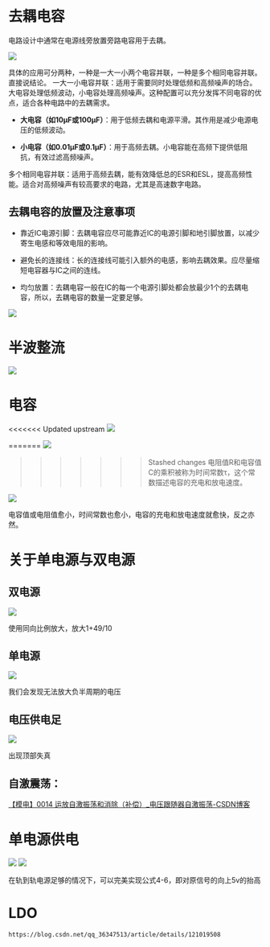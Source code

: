 # 去耦电容

电路设计中通常在电源线旁放置旁路电容用于去耦。

![](/picture/11/旁路电容.png)

具体的应用可分两种，一种是一大一小两个电容并联，一种是多个相同电容并联。直接说结论。
一大一小电容并联：适用于需要同时处理低频和高频噪声的场合。大电容处理低频波动，小电容处理高频噪声。这种配置可以充分发挥不同电容的优点，适合各种电路中的去耦需求。

* **大电容（如10µF或100µF）**：用于低频去耦和电源平滑。其作用是减少电源电压的低频波动。

* **小电容（如0.01µF或0.1µF）**：用于高频去耦。小电容能在高频下提供低阻抗，有效过滤高频噪声。

多个相同电容并联：适用于高频去耦，能有效降低总的ESR和ESL，提高高频性能。适合对高频噪声有较高要求的电路，尤其是高速数字电路。
## 去耦电容的放置及注意事项
* 靠近IC电源引脚：去耦电容应尽可能靠近IC的电源引脚和地引脚放置，以减少寄生电感和等效电阻的影响。

* 避免长的连接线：长的连接线可能引入额外的电感，影响去耦效果。应尽量缩短电容器与IC之间的连线。

* 均匀放置：去耦电容一般在IC的每一个电源引脚处都会放最少1个的去耦电容，所以，去耦电容的数量一定要足够。

![](/picture/11/去耦电容.png)

# 半波整流

![](/picture/11/半波整流.png)

# 电容

<<<<<<< Updated upstream
![](/picture\电容.png)

=======
![](/picture/11/电容.png)
>>>>>>> Stashed changes
电阻值R和电容值C的乘积被称为时间常数τ，这个常数描述电容的充电和放电速度。

![](/picture/11/img.png)

电容值或电阻值愈小，时间常数也愈小，电容的充电和放电速度就愈快，反之亦然。

# 关于单电源与双电源
## 双电源
![](/picture/11/img_1.png)

使用同向比例放大，放大1+49/10
## 单电源
![](/picture/11/img_2.png)

我们会发现无法放大负半周期的电压

## 电压供电足
![](/picture/11/img_3.png)

出现顶部失真

## **自激震荡：**
[【模电】0014 运放自激振荡和消除（补偿）_电压跟随器自激振荡-CSDN博客](https://blog.csdn.net/little_grapes/article/details/120644025)

# 单电源供电
![](/picture/11/img_4.png)
![](/picture/11/img_5.png)

在轨到轨电源足够的情况下，可以完美实现公式4-6，即对原信号的向上5v的抬高

# LDO
    https://blog.csdn.net/qq_36347513/article/details/121019508
